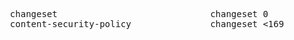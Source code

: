 <pre>
  changeset&#x0009;&#x0009;&#x0009;&#x0009;changeset 0
  content-security-policy&#x0009;&#x0009;changeset <169&#x0009;&#x0009;bcf1c45f312f&#x0009;&#x0009;archive.org
</pre>
